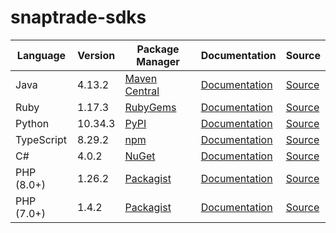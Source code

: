 # snaptrade-sdks

|Language|Version|Package Manager|Documentation|Source|
|-|-|-|-|-|
|Java|4.13.2|[Maven Central](https://central.sonatype.com/artifact/com.konfigthis/snaptrade-java-sdk/4.13.2)|[Documentation](https://github.com/passiv/snaptrade-sdks/tree/master/sdks/java/README.md)|[Source](https://github.com/passiv/snaptrade-sdks/tree/master/sdks/java)|
|Ruby|1.17.3|[RubyGems](https://rubygems.org/gems/snaptrade/versions/1.17.3)|[Documentation](https://github.com/passiv/snaptrade-sdks/tree/master/sdks/ruby/README.md)|[Source](https://github.com/passiv/snaptrade-sdks/tree/master/sdks/ruby)|
|Python|10.34.3|[PyPI](https://pypi.org/project/snaptrade-python-sdk/10.34.3)|[Documentation](https://github.com/passiv/snaptrade-sdks/tree/master/sdks/python/README.md)|[Source](https://github.com/passiv/snaptrade-sdks/tree/master/sdks/python)|
|TypeScript|8.29.2|[npm](https://www.npmjs.com/package/snaptrade-typescript-sdk/v/8.29.2)|[Documentation](https://github.com/passiv/snaptrade-sdks/tree/master/sdks/typescript/README.md)|[Source](https://github.com/passiv/snaptrade-sdks/tree/master/sdks/typescript)|
|C#|4.0.2|[NuGet](https://nuget.org/packages/SnapTrade.Net/4.0.2)|[Documentation](https://github.com/passiv/snaptrade-sdks/tree/master/sdks/csharp/README.md)|[Source](https://github.com/passiv/snaptrade-sdks/tree/master/sdks/csharp)|
|PHP (8.0+)|1.26.2|[Packagist](https://packagist.org/packages/konfig/snaptrade-php-sdk#1.26.2)|[Documentation](https://github.com/passiv/snaptrade-php-sdk/blob/main/README.md)|[Source](https://github.com/passiv/snaptrade-php-sdk)|
|PHP (7.0+)|1.4.2|[Packagist](https://packagist.org/packages/konfig/snaptrade-php-7-sdk#1.4.2)|[Documentation](https://github.com/passiv/snaptrade-php-7-sdk/blob/main/README.md)|[Source](https://github.com/passiv/snaptrade-php-7-sdk)|